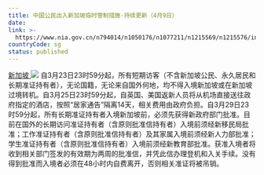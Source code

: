 ```yaml
---
title: 中国公民出入新加坡临时管制措施-持续更新（4月9日）
date: 
link: >-
  https://www.nia.gov.cn/n794014/n1050176/n1077211/n1215569/n1215576/index.html
countryCode: sg
status: published
---
```

[新加坡 ![](../../../../../dbsource/1227208/1229561.png)](javascript:void(0))
    [](javascript:void(0))自3月23日23时59分起，所有短期访客（不含新加坡公民、永久居民和长期准证持有者），无论国籍，无论来自国外何地，均不得入境新加坡或在新加坡过境转机。自3月25日23时59分起，自英国、美国返新人员将从机场直接送往政府指定的酒店，按照“居家通告”隔离14天，相关费用由政府负担。自3月29日23时59分起，所有长期准证持有者入境新加坡前，必须先获得新政府部门批准。目前在国外的长期访问准证持有者（含原则批准信持有者）入境前须经新移民局批准；工作准证持有者（含原则批准信持有者）及其家属入境前须经新人力部批准；学生准证持有者（含原则批准信持有者）入境前须经新教育部批准。获准入境者将收到相关部门签发的有效期为两周的批准信，并凭此信办理登机和入关手续。没有得到批准而入境者必须在48小时内自费离开，否则相关准证将被吊销。 
